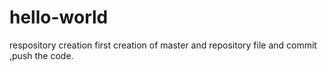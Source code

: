 # hello-world
respository creation
first creation of master and repository file and commit ,push the code.
